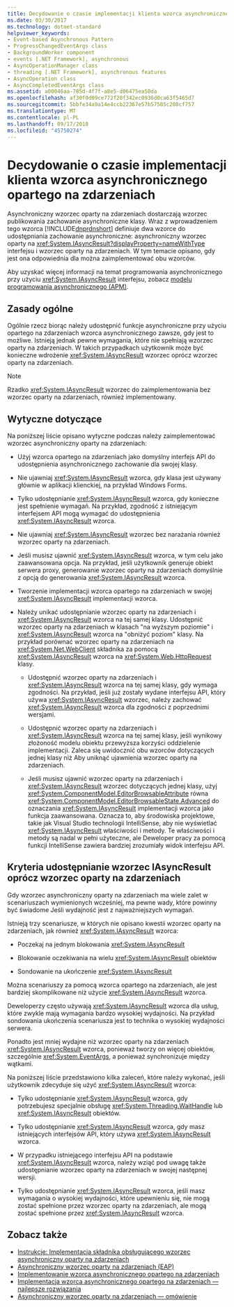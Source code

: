 ```yaml
---
title: Decydowanie o czasie implementacji klienta wzorca asynchronicznego opartego na zdarzeniach
ms.date: 03/30/2017
ms.technology: dotnet-standard
helpviewer_keywords:
- Event-based Asynchronous Pattern
- ProgressChangedEventArgs class
- BackgroundWorker component
- events [.NET Framework], asynchronous
- AsyncOperationManager class
- threading [.NET Framework], asynchronous features
- AsyncOperation class
- AsyncCompletedEventArgs class
ms.assetid: a00046aa-785d-4f7f-a8e5-d06475ea50da
ms.openlocfilehash: af30f0d09ce772f20f342ec0936d0ca63f5465d7
ms.sourcegitcommit: 5bbfe34a9a14e4ccb22367e57b57585c208cf757
ms.translationtype: MT
ms.contentlocale: pl-PL
ms.lasthandoff: 09/17/2018
ms.locfileid: "45750274"
---
```

# <a name="deciding-when-to-implement-the-event-based-asynchronous-pattern"></a>Decydowanie o czasie implementacji klienta wzorca asynchronicznego opartego na zdarzeniach
Asynchroniczny wzorzec oparty na zdarzeniach dostarczają wzorzec publikowania zachowanie asynchroniczne klasy. Wraz z wprowadzeniem tego wzorca [!INCLUDE[dnprdnshort](../../../includes/dnprdnshort-md.md)] definiuje dwa wzorce do udostępniania zachowanie asynchroniczne: asynchroniczny wzorzec oparty na <xref:System.IAsyncResult?displayProperty=nameWithType> interfejsu i wzorzec oparty na zdarzeniach. W tym temacie opisano, gdy jest ona odpowiednia dla można zaimplementować obu wzorców.  
  
 Aby uzyskać więcej informacji na temat programowania asynchronicznego przy użyciu <xref:System.IAsyncResult> interfejsu, zobacz [modelu programowania asynchronicznego (APM)](../../../docs/standard/asynchronous-programming-patterns/asynchronous-programming-model-apm.md).  
  
## <a name="general-principles"></a>Zasady ogólne  
 Ogólnie rzecz biorąc należy udostępnić funkcje asynchroniczne przy użyciu opartego na zdarzeniach wzorca asynchronicznego zawsze, gdy jest to możliwe. Istnieją jednak pewne wymagania, które nie spełniają wzorzec oparty na zdarzeniach. W takich przypadkach użytkownik może być konieczne wdrożenie <xref:System.IAsyncResult> wzorzec oprócz wzorzec oparty na zdarzeniach.  
  
> [!NOTE]
>  Rzadko <xref:System.IAsyncResult> wzorzec do zaimplementowania bez wzorzec oparty na zdarzeniach, również implementowany.  
  
## <a name="guidelines"></a>Wytyczne dotyczące  
 Na poniższej liście opisano wytyczne podczas należy zaimplementować wzorzec asynchroniczny oparty na zdarzeniach:  
  
-   Użyj wzorca opartego na zdarzeniach jako domyślny interfejs API do udostępnienia asynchronicznego zachowanie dla swojej klasy.  
  
-   Nie ujawniaj <xref:System.IAsyncResult> wzorca, gdy klasa jest używany głównie w aplikacji klienckiej, na przykład Windows Forms.  
  
-   Tylko udostępnianie <xref:System.IAsyncResult> wzorca, gdy konieczne jest spełnienie wymagań. Na przykład, zgodność z istniejącym interfejsem API mogą wymagać do udostępnienia <xref:System.IAsyncResult> wzorca.  
  
-   Nie ujawniaj <xref:System.IAsyncResult> wzorzec bez narażania również wzorzec oparty na zdarzeniach.  
  
-   Jeśli musisz ujawnić <xref:System.IAsyncResult> wzorca, w tym celu jako zaawansowana opcja. Na przykład, jeśli użytkownik generuje obiekt serwera proxy, generowanie wzorzec oparty na zdarzeniach domyślnie z opcją do generowania <xref:System.IAsyncResult> wzorca.  
  
-   Tworzenie implementacji wzorca opartego na zdarzeniach w swojej <xref:System.IAsyncResult> implementacji wzorca.  
  
-   Należy unikać udostępnianie wzorzec oparty na zdarzeniach i <xref:System.IAsyncResult> wzorca na tej samej klasy. Udostępnić wzorzec oparty na zdarzeniach w klasach "na wyższym poziomie" i <xref:System.IAsyncResult> wzorca na "obniżyć poziom" klasy. Na przykład porównać wzorzec oparty na zdarzeniach na <xref:System.Net.WebClient> składnika za pomocą <xref:System.IAsyncResult> wzorca na <xref:System.Web.HttpRequest> klasy.  
  
    -   Udostępnić wzorzec oparty na zdarzeniach i <xref:System.IAsyncResult> wzorca na tej samej klasy, gdy wymaga zgodności. Na przykład, jeśli już zostały wydane interfejsu API, który używa <xref:System.IAsyncResult> wzorzec, należy zachować <xref:System.IAsyncResult> wzorca dla zgodności z poprzednimi wersjami.  
  
    -   Udostępnić wzorzec oparty na zdarzeniach i <xref:System.IAsyncResult> wzorca na tej samej klasy, jeśli wynikowy złożoność modelu obiektu przewyższa korzyści oddzielenie implementacji. Zaleca się uwidocznić obu wzorców dotyczących jednej klasy niż Aby uniknąć ujawnienia wzorzec oparty na zdarzeniach.  
  
    -   Jeśli musisz ujawnić wzorzec oparty na zdarzeniach i <xref:System.IAsyncResult> wzorzec dotyczących jednej klasy, użyj <xref:System.ComponentModel.EditorBrowsableAttribute> równa <xref:System.ComponentModel.EditorBrowsableState.Advanced> do oznaczania <xref:System.IAsyncResult> implementacji wzorca jako funkcja zaawansowana. Oznacza to, aby środowiska projektowe, takie jak Visual Studio technologii IntelliSense, aby nie wyświetlać <xref:System.IAsyncResult> właściwości i metody. Te właściwości i metody są nadal w pełni użyteczne, ale Deweloper pracy za pomocą funkcji IntelliSense zawiera bardziej zrozumiały widok interfejsu API.  
  
## <a name="criteria-for-exposing-the-iasyncresult-pattern-in-addition-to-the-event-based-pattern"></a>Kryteria udostępnianie wzorzec IAsyncResult oprócz wzorzec oparty na zdarzeniach  
 Gdy wzorzec asynchroniczny oparty na zdarzeniach ma wiele zalet w scenariuszach wymienionych wcześniej, ma pewne wady, które powinny być świadome Jeśli wydajność jest z najważniejszych wymagań.  
  
 Istnieją trzy scenariusze, w których nie opisano kwestii wzorzec oparty na zdarzeniach, jak również <xref:System.IAsyncResult> wzorca:  
  
-   Poczekaj na jednym blokowania <xref:System.IAsyncResult>  
  
-   Blokowanie oczekiwania na wielu <xref:System.IAsyncResult> obiektów  
  
-   Sondowanie na ukończenie <xref:System.IAsyncResult>  
  
 Można scenariuszy za pomocą wzorca opartego na zdarzeniach, ale jest bardziej skomplikowane niż użycie <xref:System.IAsyncResult> wzorca.  
  
 Deweloperzy często używają <xref:System.IAsyncResult> wzorca dla usług, które zwykle mają wymagania bardzo wysokiej wydajności. Na przykład sondowania ukończenia scenariusza jest to technika o wysokiej wydajności serwera.  
  
 Ponadto jest mniej wydajne niż wzorzec oparty na zdarzeniach <xref:System.IAsyncResult> wzorca, ponieważ tworzy on więcej obiektów, szczególnie <xref:System.EventArgs>, a ponieważ synchronizuje między wątkami.  
  
 Na poniższej liście przedstawiono kilka zaleceń, które należy wykonać, jeśli użytkownik zdecyduje się użyć <xref:System.IAsyncResult> wzorca:  
  
-   Tylko udostępnianie <xref:System.IAsyncResult> wzorca, gdy potrzebujesz specjalnie obsługę <xref:System.Threading.WaitHandle> lub <xref:System.IAsyncResult> obiektów.  
  
-   Tylko udostępnianie <xref:System.IAsyncResult> wzorca, gdy masz istniejących interfejsów API, który używa <xref:System.IAsyncResult> wzorca.  
  
-   W przypadku istniejącego interfejsu API na podstawie <xref:System.IAsyncResult> wzorca, należy wziąć pod uwagę także udostępnianie wzorzec oparty na zdarzeniach w swojej następnej wersji.  
  
-   Tylko udostępnianie <xref:System.IAsyncResult> wzorca, jeśli masz wymagania o wysokiej wydajności, które upewnieniu się, nie mogą zostać spełnione przez wzorzec oparty na zdarzeniach, ale mogą zostać spełnione przez <xref:System.IAsyncResult> wzorca.  
  
## <a name="see-also"></a>Zobacz także

- [Instrukcje: Implementacja składnika obsługującego wzorzec asynchroniczny oparty na zdarzeniach](../../../docs/standard/asynchronous-programming-patterns/component-that-supports-the-event-based-asynchronous-pattern.md)  
- [Asynchroniczny wzorzec oparty na zdarzeniach (EAP)](../../../docs/standard/asynchronous-programming-patterns/event-based-asynchronous-pattern-eap.md)  
- [Implementowanie wzorca asynchronicznego opartego na zdarzeniach](../../../docs/standard/asynchronous-programming-patterns/implementing-the-event-based-asynchronous-pattern.md)  
- [Implementacja wzorca asynchronicznego opartego na zdarzeniach — najlepsze rozwiązania](../../../docs/standard/asynchronous-programming-patterns/best-practices-for-implementing-the-event-based-asynchronous-pattern.md)  
- [Asynchroniczny wzorzec oparty na zdarzeniach — omówienie](../../../docs/standard/asynchronous-programming-patterns/event-based-asynchronous-pattern-overview.md)
